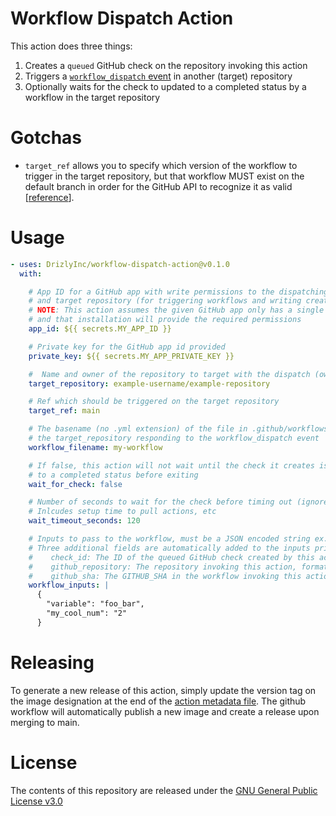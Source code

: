 # Workflow Dispatch Action

This action does three things:
1. Creates a `queued` GitHub check on the repository invoking this action
2. Triggers a [`workflow_dispatch` event](https://docs.github.com/en/actions/reference/events-that-trigger-workflows#workflow_dispatch) in another (target) repository
3. Optionally waits for the check to updated to a completed status by a workflow in the target repository

# Gotchas

* `target_ref` allows you to specify which version of the workflow to trigger in the target repository, but that workflow MUST exist on the default branch in order for the GitHub API to recognize it as valid [[reference](https://docs.github.com/en/actions/managing-workflow-runs/manually-running-a-workflow#configuring-a-workflow-to-run-manually)].

# Usage

```yaml
- uses: DrizlyInc/workflow-dispatch-action@v0.1.0
  with:

    # App ID for a GitHub app with write permissions to the dispatching repository
    # and target repository (for triggering workflows and writing creating checks)
    # NOTE: This action assumes the given GitHub app only has a single installation
    # and that installation will provide the required permissions
    app_id: ${{ secrets.MY_APP_ID }}

    # Private key for the GitHub app id provided
    private_key: ${{ secrets.MY_APP_PRIVATE_KEY }}

    #  Name and owner of the repository to target with the dispatch (owner/repo-name)
    target_repository: example-username/example-repository

    # Ref which should be triggered on the target repository
    target_ref: main

    # The basename (no .yml extension) of the file in .github/workflows/ of
    # the target_repository responding to the workflow_dispatch event
    workflow_filename: my-workflow

    # If false, this action will not wait until the check it creates is updated
    # to a completed status before exiting
    wait_for_check: false

    # Number of seconds to wait for the check before timing out (ignored if wait_for_check is false).
    # Inlcudes setup time to pull actions, etc
    wait_timeout_seconds: 120

    # Inputs to pass to the workflow, must be a JSON encoded string ex. '{ "myinput":"myvalue" }'
    # Three additional fields are automatically added to the inputs prior to dispatching:
    #    check_id: The ID of the queued GitHub check created by this action
    #    github_repository: The repository invoking this action, formatted as "<owner>/<repository-name>"
    #    github_sha: The GITHUB_SHA in the workflow invoking this action
    workflow_inputs: |
      {
        "variable": "foo_bar",
        "my_cool_num": "2"
      }

```

# Releasing

To generate a new release of this action, simply update the version tag on the image designation at the end of the [action metadata file](./action.yml). The github workflow will automatically publish a new image and create a release upon merging to main.

# License

The contents of this repository are released under the [GNU General Public License v3.0](LICENSE)
